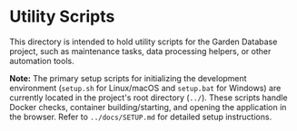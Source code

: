 # Utility Scripts

This directory is intended to hold utility scripts for the Garden Database project, such as maintenance tasks, data processing helpers, or other automation tools.

**Note:** The primary setup scripts for initializing the development environment (`setup.sh` for Linux/macOS and `setup.bat` for Windows) are currently located in the project's root directory (`../`). These scripts handle Docker checks, container building/starting, and opening the application in the browser. Refer to `../docs/SETUP.md` for detailed setup instructions.